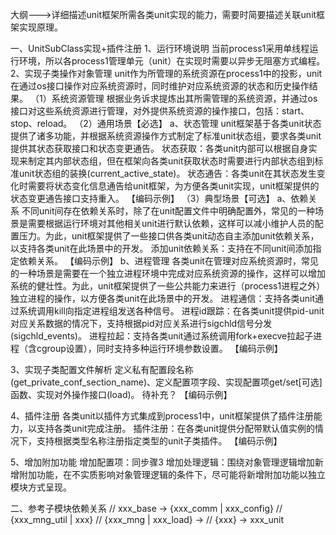 大纲--->详细描述unit框架所需各类unit实现的能力，需要时简要描述关联unit框架实现原理。

一、UnitSubClass实现+插件注册
1、运行环境说明
当前process1采用单线程运行环境，所以各process1管理单元（unit）在实现时需要以异步无阻塞方式编程。
2、实现子类操作对象管理
unit作为所管理的系统资源在process1中的投影，unit在通过os接口操作对应系统资源时，同时维护对应系统资源的状态和历史操作结果。
（1）系统资源管理
根据业务诉求提炼出其所需管理的系统资源，并通过os接口对这些系统资源进行管理，对外提供系统资源的操作接口，包括：start、stop、reload。
（2）通用场景【必选】
a、状态管理
unit框架基于各类unit状态提供了诸多功能，并根据系统资源操作方式制定了标准unit状态组，要求各类unit提供其状态获取接口和状态变更通告。
状态获取：各类unit内部可以根据自身实现来制定其内部状态组，但在框架向各类unit获取状态时需要进行内部状态组到标准unit状态组的装换(current_active_state)。
状态通告：各类unit在其状态发生变化时需要将状态变化信息通告给unit框架，为方便各类unit实现，unit框架提供的状态变更通告接口支持重入。
【编码示例】
（3）典型场景【可选】
a、依赖关系
不同unit间存在依赖关系时，除了在unit配置文件中明确配置外，常见的一种场景是需要根据运行环境对其他相关unit进行默认依赖，这样可以减小维护人员的配置压力。为此，unit框架提供了一些接口供各类unit动态自主添加unit依赖关系，以支持各类unit在此场景中的开发。
添加unit依赖关系：支持在不同unit间添加指定依赖关系。
【编码示例】
b、进程管理
各类unit在管理对应系统资源时，常见的一种场景是需要在一个独立进程环境中完成对应系统资源的操作，这样可以增加系统的健壮性。为此，unit框架提供了一些公共能力来进行（process1进程之外）独立进程的操作，以方便各类unit在此场景中的开发。
进程通信：支持各类unit通过系统调用kill向指定进程组发送各种信号。
进程id跟踪：在各类unit提供pid-unit对应关系数据的情况下，支持根据pid对应关系进行sigchld信号分发(sigchld_events)。
进程拉起：支持各类unit通过系统调用fork+execve拉起子进程（含cgroup设置），同时支持多种运行环境参数设置。
【编码示例】

3、实现子类配置文件解析
定义私有配置段名称(get_private_conf_section_name)、定义配置项字段、实现配置项get/set[可选]函数、实现对外操作接口(load)。
待补充？
【编码示例】

4、插件注册
各类unit以插件方式集成到process1中，unit框架提供了插件注册能力，以支持各类unit完成注册。
插件注册：在各类unit提供分配带默认值实例的情况下，支持根据类型名称注册指定类型的unit子类插件。
【编码示例】

5、增加附加功能
增加配置项：同步骤3
增加处理逻辑：围绕对象管理逻辑增加新增附加功能，在不实质影响对象管理逻辑的条件下，尽可能将新增附加功能以独立模块方式呈现。

二、参考子模块依赖关系
// xxx_base -> {xxx_comm | xxx_config}
// {xxx_mng_util | xxx}
// {xxx_mng | xxx_load} ->
// {xxx} -> xxx_unit
